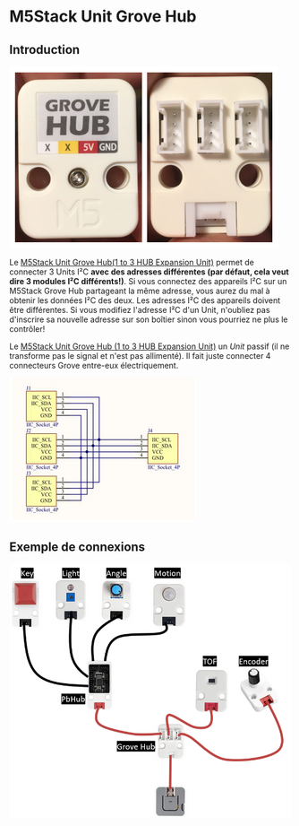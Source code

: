# M5Stack Unit Grove Hub

## Introduction

![Photo de l'avant et l'arrière du M5Stack Grove Hub](./unit_grove-hub.png)

Le [M5Stack Unit Grove Hub(1 to 3 HUB Expansion Unit)](https://docs.m5stack.com/en/unit/hub) permet de connecter 3 Units I²C **avec des adresses différentes (par défaut, cela veut dire 3 modules I²C différents!)**. Si vous connectez des appareils I²C sur un M5Stack Grove Hub partageant la même adresse, vous aurez du mal à obtenir les données I²C des deux. Les adresses I²C des appareils doivent être différentes. Si vous modifiez l'adresse I²C d'un Unit, n'oubliez pas d'inscrire sa nouvelle adresse sur son boîtier sinon vous pourriez ne plus le contrôler!

Le [M5Stack Unit Grove Hub (1 to 3 HUB Expansion Unit)](https://docs.m5stack.com/en/unit/hub) un *Unit* passif (il ne transforme pas le signal et n'est pas allimenté). Il fait juste connecter 4 connecteurs Grove entre-eux électriquement.

![Schéma de circuit du M5Stack Grove Hub](./unit_grove-hub_schematic.png)

## Exemple de connexions

![Schéma de circuit du M5Stack Grove Hub](./unit_grove-hub_example-connections.png)